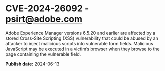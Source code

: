 # CVE-2024-26092 - psirt@adobe.com

Adobe Experience Manager versions 6.5.20 and earlier are affected by a stored Cross-Site Scripting (XSS) vulnerability that could be abused by an attacker to inject malicious scripts into vulnerable form fields. Malicious JavaScript may be executed in a victim’s browser when they browse to the page containing the vulnerable field.

**Publish date:** 2024-06-13
